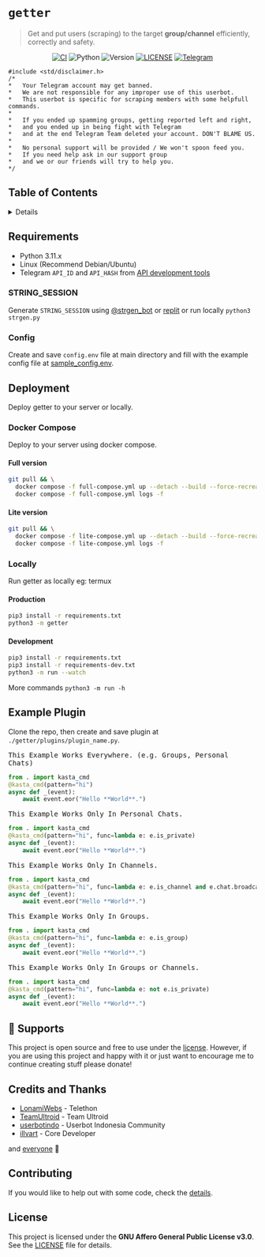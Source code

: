 # `getter`

> Get and put users (scraping) to the target **group/channel** efficiently, correctly and safety.

<p align="center">
    <a href="https://github.com/kastaid/getter/actions/workflows/ci.yml"><img alt="CI" src="https://img.shields.io/github/actions/workflow/status/kastaid/getter/ci.yml?branch=main&logo=github&label=CI" /></a>
    <img alt="Python" src="https://img.shields.io/badge/Python-3.11.x%20%7C%203.12.x-blue?logoColor=white&logo=python" />
    <img alt="Version" src="https://img.shields.io/github/manifest-json/v/kastaid/getter" />
    <a href="https://github.com/kastaid/getter/blob/main/LICENSE"><img alt="LICENSE" src="https://img.shields.io/github/license/kastaid/getter" /></a>
    <a href="https://telegram.me/kastaid"><img alt="Telegram" src="https://img.shields.io/badge/kastaid-blue?logo=telegram" /></a>
</p>

```
#include <std/disclaimer.h>
/*
*   Your Telegram account may get banned.
*   We are not responsible for any improper use of this userbot.
*   This userbot is specific for scraping members with some helpfull commands.
*
*   If you ended up spamming groups, getting reported left and right,
*   and you ended up in being fight with Telegram
*   and at the end Telegram Team deleted your account. DON'T BLAME US.
*
*   No personal support will be provided / We won't spoon feed you.
*   If you need help ask in our support group 
*   and we or our friends will try to help you.
*/
```

## Table of Contents

<details>
<summary>Details</summary>

- [Requirements](#requirements)
  - [STRING_SESSION](#string_session)
  - [Config](#config)
- [Deployments](#deployments)
  - [Docker Compose](#docker-compose)
    - [Full version](#full-version)
    - [Lite version](#lite-version)
  - [Locally](#locally)
- [Example Plugin](#example-plugin)
- [Supports](#sparkling_heart-supports)
- [Credits and Thanks](#credits-and-thanks)
- [Contributing](#contributing)
- [License](#license)

</details>

## Requirements

- Python 3.11.x
- Linux (Recommend Debian/Ubuntu)
- Telegram `API_ID` and `API_HASH` from [API development tools](https://my.telegram.org)

### STRING_SESSION

Generate `STRING_SESSION` using [@strgen_bot](https://telegram.me/strgen_bot) or [replit](https://replit.com/@notudope/strgen) or run locally `python3 strgen.py`

### Config

Create and save `config.env` file at main directory and fill with the example config file at [sample_config.env](https://github.com/kastaid/getter/blob/main/sample_config.env).

## Deployment

Deploy getter to your server or locally.

### Docker Compose

Deploy to your server using docker compose.

#### Full version
```sh
git pull && \
  docker compose -f full-compose.yml up --detach --build --force-recreate && \
  docker compose -f full-compose.yml logs -f
```

#### Lite version
```sh
git pull && \
  docker compose -f lite-compose.yml up --detach --build --force-recreate && \
  docker compose -f lite-compose.yml logs -f
```

### Locally

Run getter as locally eg: termux

#### Production
```sh
pip3 install -r requirements.txt
python3 -m getter
```

#### Development
```sh
pip3 install -r requirements.txt
pip3 install -r requirements-dev.txt
python3 -m run --watch
```

More commands `python3 -m run -h`

## Example Plugin

Clone the repo, then create and save plugin at `./getter/plugins/plugin_name.py`.

<kbd>This Example Works Everywhere. (e.g. Groups, Personal Chats)</kbd>
```python
from . import kasta_cmd
@kasta_cmd(pattern="hi")
async def _(event):
    await event.eor("Hello **World**.")
```

<kbd>This Example Works Only In Personal Chats.</kbd>
```python
from . import kasta_cmd
@kasta_cmd(pattern="hi", func=lambda e: e.is_private)
async def _(event):
    await event.eor("Hello **World**.")
```

<kbd>This Example Works Only In Channels.</kbd>
```python
from . import kasta_cmd
@kasta_cmd(pattern="hi", func=lambda e: e.is_channel and e.chat.broadcast)
async def _(event):
    await event.eor("Hello **World**.")
```

<kbd>This Example Works Only In Groups.</kbd>
```python
from . import kasta_cmd
@kasta_cmd(pattern="hi", func=lambda e: e.is_group)
async def _(event):
    await event.eor("Hello **World**.")
```

<kbd>This Example Works Only In Groups or Channels.</kbd>
```python
from . import kasta_cmd
@kasta_cmd(pattern="hi", func=lambda e: not e.is_private)
async def _(event):
    await event.eor("Hello **World**.")
```

## :sparkling_heart: Supports

This project is open source and free to use under the [license](#license). However, if you are using this project and happy with it or just want to encourage me to continue creating stuff please donate!

## Credits and Thanks

* [LonamiWebs](https://github.com/LonamiWebs/Telethon) - Telethon
* [TeamUltroid](https://github.com/TeamUltroid) - Team Ultroid
* [userbotindo](https://github.com/userbotindo) - Userbot Indonesia Community
* [illvart](https://github.com/illvart) - Core Developer

and [everyone](https://github.com/kastaid/getter/graphs/contributors) 🦄

## Contributing

If you would like to help out with some code, check the [details](https://github.com/kastaid/getter/blob/main/docs/CONTRIBUTING.md).

## License

This project is licensed under the **GNU Affero General Public License v3.0**. See the [LICENSE](https://github.com/kastaid/getter/blob/main/LICENSE) file for details.
